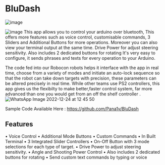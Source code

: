 #  BluDash
![image](https://user-images.githubusercontent.com/63401208/209426568-023b3af8-f1fc-4a63-9bf2-0ddce75a8a96.png)

![image](https://user-images.githubusercontent.com/63401208/209425548-3e3b2ab5-5e02-4d3a-b496-431bb2f8f798.png)
This app allows you to control your arduino over bluetooth, This offers more features such as voice control, customisable commands, 3 Sliders and Additional Buttons for more operations. Moreover you can also view your terminal output at the same time. Drive Power for adjust steering sensitivity. Also includes 2 dedicated buttons for rotating
It's very easy to configure, it sends phrases and texts for every operation to your Arduino.

The code fed into our Robocon robots helps it interface with the app in real time, choose from a variety of modes and initiate an auto-lock sequence so that the robot can 
take down targets with precision, these parameters can be altered precisely in real time.
While other teams use PS2 controllers, this app gives us the flexibilty to make better,faster control system, 
far more advanced than one you would get from an off the shelf controller .
![WhatsApp Image 2022-12-24 at 12 45 50](https://user-images.githubusercontent.com/63401208/209425721-d5bbf806-97c3-491f-9534-f447c1200511.jpg)

Sample Code Available Here : https://github.com/Pana1v/BluDash
## Features
• Voice Control
• Additional Mode Buttons
• Custom Commands
• In Built Terminal
• 3 Integrated Slider Controllers
• On-Off Button with 3 mode selections for each type of target.
• Drive Power to adjust steering sensitivity.
• Angle and Shooting Power Control
• Also includes 2 dedicated buttons for rotating
• Send custom text commands by typing or voice

